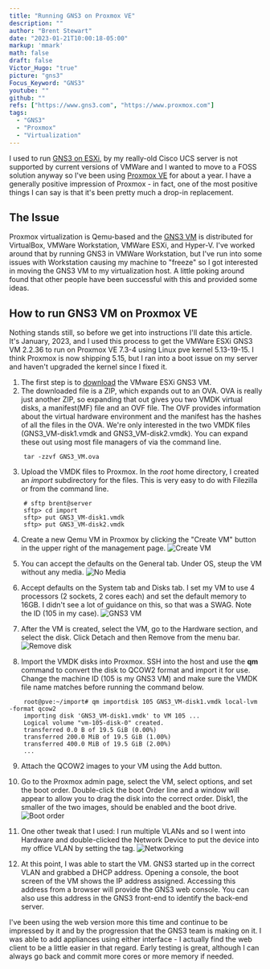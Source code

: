 ```yaml
---
title: "Running GNS3 on Proxmox VE"
description: ""
author: "Brent Stewart"
date: "2023-01-21T10:00:18-05:00"
markup: 'mmark'
math: false
draft: false
Victor_Hugo: "true"
picture: "gns3"
Focus_Keyword: "GNS3"
youtube: ""
github: ""
refs: ["https://www.gns3.com", "https://www.proxmox.com"]
tags:
  - "GNS3"
  - "Proxmox"
  - "Virtualization"
---
```

I used to run [GNS3 on ESXi](/posts/210421_gns3_attached_to_esxi/), by my really-old Cisco UCS server is not supported by current versions of VMWare and I wanted to move to a FOSS solution anyway so I've been using [Proxmox VE](/posts/220219_proxmox/) for about a year.  I have a generally positive impression of Proxmox - in fact, one of the most positive things I can say is that it's been pretty much a drop-in replacement.

## The Issue
Proxmox virtualization is Qemu-based and the [GNS3 VM](https://gns3.com/software/download-vm) is distributed for VirtualBox, VMWare Workstation, VMWare ESXi, and Hyper-V.  I've worked around that by running GNS3 in VMWare Workstation, but I've run into some issues with Workstation causing my machine to "freeze" so I got interested in moving the GNS3 VM to my virtualization host.  A little poking around found that other people have been successful with this and provided some ideas.

## How to run GNS3 VM on Proxmox VE

Nothing stands still, so before we get into instructions I'll date this article.  It's January, 2023, and I used this process to get the VMWare ESXi GNS3 VM 2.2.36 to run on Proxmox VE 7.3-4 using Linux pve kernel 5.13-19-15.  I think Proxmox is now shipping 5.15, but I ran into a boot issue on my server and haven't upgraded the kernel since I fixed it.

1. The first step is to [download](https://gns3.com/software/download-vm) the VMware ESXi GNS3 VM.
2. The downloaded file is a ZIP, which expands out to an OVA.  OVA is really just another ZIP, so expanding that out gives you two VMDK virtual disks, a manifest(MF) file and an OVF file.  The OVF provides information about the virtual hardware environment and the manifest has the hashes of all the files in the OVA.  We're only interested in the two VMDK files (GNS3_VM-disk1.vmdk and GNS3_VM-disk2.vmdk).  You can expand these out using most file managers of via the command line.
```
    tar -zzvf GNS3_VM.ova
```
3. Upload the VMDK files to Proxmox.  In the _root_ home directory, I created an _import_ subdirectory for the files.  This is very easy to do with Filezilla or from the command line.
```
    # sftp brent@server
    sftp> cd import
    sftp> put GNS3_VM-disk1.vmdk
    sftp> put GNS3_VM-disk2.vmdk
```

4. Create a new Qemu VM in Proxmox by clicking the "Create VM" button in the upper right of the management page. ![Create VM](/230121-createvm.png)

5. You can accept the defaults on the General tab.  Under OS, steup the VM without any media. 
 ![No Media](/230121-PVEnomedia.png#center)

6. Accept defaults on the System tab and Disks tab.  I set my VM to use 4 processors (2 sockets, 2 cores each) and set the default memory to 16GB.  I didn't see a lot of guidance on this, so that was a SWAG.  Note the ID (105 in my case).
![GNS3 VM](/230121-GNS3VM.png#center)

7. After the VM is created, select the VM, go to the Hardware section, and select the disk.  Click Detach and then Remove from the menu bar.
![Remove disk](/230121-PVErmove.png#center)

8. Import the VMDK disks into Proxmox.  SSH into the host and use the __qm__ command to convert the disk to QCOW2 format and import it for use.  Change the machine ID (105 is my GNS3 VM) and make sure the VMDK file name matches before running the command below.
```
    root@pve:~/import# qm importdisk 105 GNS3_VM-disk1.vmdk local-lvm -format qcow2
    importing disk 'GNS3_VM-disk1.vmdk' to VM 105 ...
    Logical volume "vm-105-disk-0" created.
    transferred 0.0 B of 19.5 GiB (0.00%)
    transferred 200.0 MiB of 19.5 GiB (1.00%)
    transferred 400.0 MiB of 19.5 GiB (2.00%)
    ...
```

9. Attach the QCOW2 images to your VM using the Add button.
10.  Go to the Proxmox admin page, select the VM, select options, and set the boot order.  Double-click the boot Order line and a window will appear to allow you to drag the disk into the correct order.  Disk1, the smaller of the two images, should be enabled and the boot drive.
![Boot order](/230121-PVEboot.png#center)

11. One other tweak that I used: I run multiple VLANs and so I went into Hardware and double-clicked the Network Device to put the device into my office VLAN by setting the tag.
![Networking](/230121-PVEnet.png#center)

12.  At this point, I was able to start the VM.  GNS3 started up in the correct VLAN and grabbed a DHCP address.  Opening a console, the boot screen of the VM shows the IP address assigned.  Accessing this address from a browser will provide the GNS3 web console.  You can also use this address in the GNS3 front-end to identify the back-end server.

I've been using the web version more this time and continue to be impressed by it and by the progression that the GNS3 team is making on it.  I was able to add appliances using either interface - I actually find the web client to be a little easier in that regard.  Early testing is great, although I can always go back and commit more cores or more memory if needed.